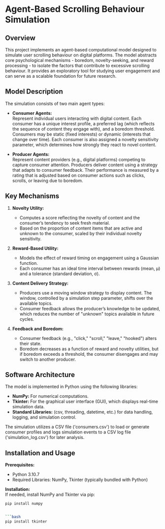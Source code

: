 Agent-Based Scrolling Behaviour Simulation
===========================================

Overview
--------
This project implements an agent-based computational model designed to simulate user scrolling behaviour on digital platforms. The model abstracts core psychological mechanisms - boredom, novelty-seeking, and reward processing - to isolate the factors that contribute to excessive scrolling behaviour. It provides an exploratory tool for studying user engagement and can serve as a scalable foundation for future research.

Model Description
-----------------
The simulation consists of two main agent types:

- **Consumer Agents:**  
  Represent individual users interacting with digital content. Each consumer has a unique interest profile, a preferred lag (which reflects the sequence of content they engage with), and a boredom threshold. Consumers may be static (fixed interests) or dynamic (interests that change over time). Each consumer is also assigned a novelty sensitivity parameter, which determines how strongly they react to novel content.

- **Producer Agents:**  
  Represent content providers (e.g., digital platforms) competing to capture consumer attention. Producers deliver content using a strategy that adapts to consumer feedback. Their performance is measured by a rating that is adjusted based on consumer actions such as clicks, scrolls, or leaving due to boredom.

Key Mechanisms
--------------
1. **Novelty Utility:**  
   - Computes a score reflecting the novelty of content and the consumer’s tendency to seek fresh material.  
   - Based on the proportion of content items that are active and unknown to the consumer, scaled by their individual novelty sensitivity.

2. **Reward-Based Utility:**  
   - Models the effect of reward timing on engagement using a Gaussian function.  
   - Each consumer has an ideal time interval between rewards (mean, μ) and a tolerance (standard deviation, σ).

3. **Content Delivery Strategy:**  
   - Producers use a moving window strategy to display content. The window, controlled by a simulation step parameter, shifts over the available topics.  
   - Consumer feedback allows the producer’s knowledge to be updated, which reduces the number of "unknown" topics available in future cycles.

4. **Feedback and Boredom:**  
   - Consumer feedback (e.g., "click," "scroll," "leave," "hooked") alters their state.  
   - Boredom decreases as a function of reward and novelty utilities, but if boredom exceeds a threshold, the consumer disengages and may switch to another producer.

Software Architecture
---------------------
The model is implemented in Python using the following libraries:
- **NumPy:** For numerical computations.
- **Tkinter:** For the graphical user interface (GUI), which displays real-time simulation data.
- **Standard Libraries:** (csv, threading, datetime, etc.) for data handling, logging, and simulation control.

The simulation utilizes a CSV file ('consumers.csv') to load or generate consumer profiles and logs simulation events to a CSV log file ('simulation_log.csv') for later analysis.

Installation and Usage
----------------------
**Prerequisites:**  
- Python 3.10.7 
- Required Libraries: NumPy, Tkinter (typically bundled with Python)

**Installation:**  
If needed, install NumPy and Tkinter via pip:  
```bash
pip install numpy


```bash
pip install tkinter
